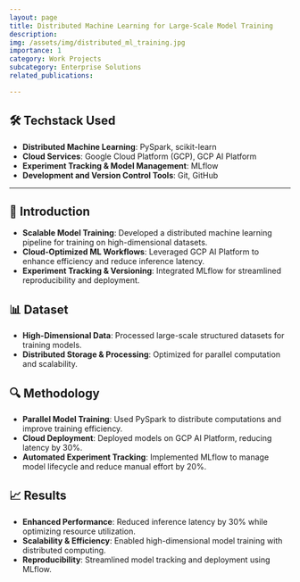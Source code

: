 ```yaml
---
layout: page  
title: Distributed Machine Learning for Large-Scale Model Training  
description:  
img: /assets/img/distributed_ml_training.jpg  
importance: 1  
category: Work Projects
subcategory: Enterprise Solutions
related_publications:  

---
```


## 🛠️ **Techstack Used**  

- **Distributed Machine Learning**: PySpark, scikit-learn  
- **Cloud Services**: Google Cloud Platform (GCP), GCP AI Platform  
- **Experiment Tracking & Model Management**: MLflow  
- **Development and Version Control Tools**: Git, GitHub  

---

## 📖 **Introduction**  

- **Scalable Model Training**: Developed a distributed machine learning pipeline for training on high-dimensional datasets.  
- **Cloud-Optimized ML Workflows**: Leveraged GCP AI Platform to enhance efficiency and reduce inference latency.  
- **Experiment Tracking & Versioning**: Integrated MLflow for streamlined reproducibility and deployment.  

## 📊 **Dataset**  

- **High-Dimensional Data**: Processed large-scale structured datasets for training models.  
- **Distributed Storage & Processing**: Optimized for parallel computation and scalability.  

## 🔍 **Methodology**  

- **Parallel Model Training**: Used PySpark to distribute computations and improve training efficiency.  
- **Cloud Deployment**: Deployed models on GCP AI Platform, reducing latency by 30%.  
- **Automated Experiment Tracking**: Implemented MLflow to manage model lifecycle and reduce manual effort by 20%.  

## 📈 **Results**  

- **Enhanced Performance**: Reduced inference latency by 30% while optimizing resource utilization.  
- **Scalability & Efficiency**: Enabled high-dimensional model training with distributed computing.  
- **Reproducibility**: Streamlined model tracking and deployment using MLflow.  

[//]: # (## 🖼️ **Visualizations**  )

[//]: # ()
[//]: # (_Visual representations of the project:_  )

[//]: # ()
[//]: # (![Distributed ML Training]&#40;/assets/img/distributed_ml_training_visual.jpeg&#41;  )

[//]: # ()
[//]: # (---)
